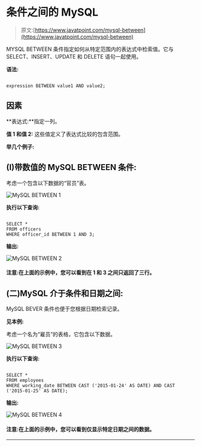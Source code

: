 # 条件之间的 MySQL

> 原文:[https://www.javatpoint.com/mysql-between](https://www.javatpoint.com/mysql-between)

MYSQL BETWEEN 条件指定如何从特定范围内的表达式中检索值。它与 SELECT、INSERT、UPDATE 和 DELETE 语句一起使用。

**语法:**

```

expression BETWEEN value1 AND value2;  

```

## 因素

**表达式:**指定一列。

**值 1 和值 2:** 这些值定义了表达式比较的包含范围。

**举几个例子:**

## (I)带数值的 MySQL BETWEEN 条件:

考虑一个包含以下数据的“官员”表。

![MySQL BETWEEN 1](../Images/a3d17b81c3ea09003fdebe064a00f360.png)

**执行以下查询:**

```

SELECT *
FROM officers
WHERE officer_id BETWEEN 1 AND 3;

```

**输出:**

![MySQL BETWEEN 2](../Images/e1f62b3b749439ec6d53e34223c26a5d.png)

#### 注意:在上面的示例中，您可以看到在 1 和 3 之间只返回了三行。

## (二)MySQL 介于条件和日期之间:

MySQL BEVER 条件也便于您根据日期检索记录。

**见本例:**

考虑一个名为“雇员”的表格，它包含以下数据。

![MySQL BETWEEN 3](../Images/a4a8a5bb136c4d3e9714c47e4cf6b963.png)

**执行以下查询:**

```

SELECT *
FROM employees
WHERE working_date BETWEEN CAST ('2015-01-24' AS DATE) AND CAST ('2015-01-25' AS DATE);

```

**输出:**

![MySQL BETWEEN 4](../Images/2e3dcca4b2f725d8ce35790309189d3c.png)

#### 注意:在上面的示例中，您可以看到仅显示特定日期之间的数据。

* * *